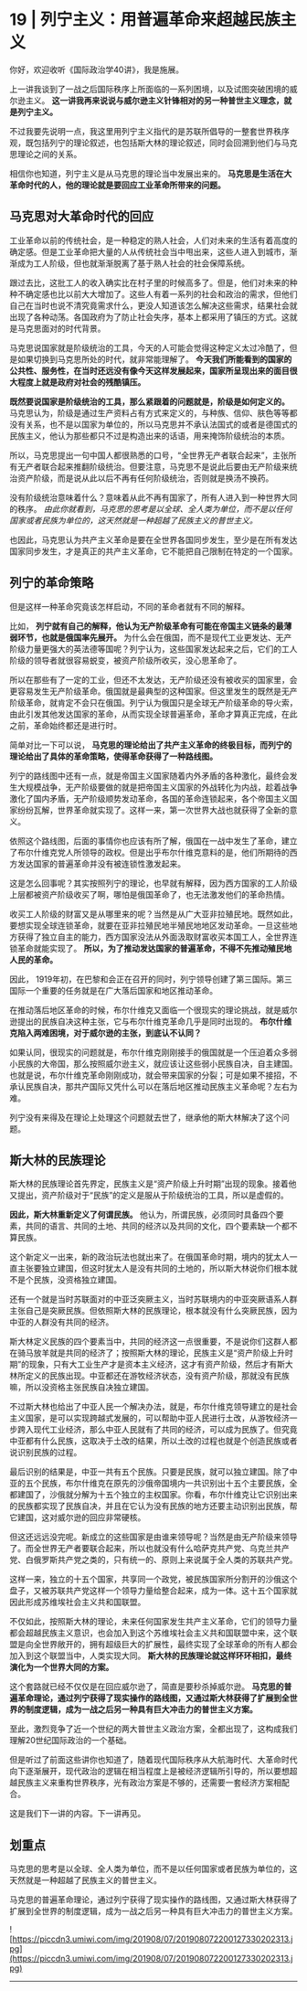 # 19 | 列宁主义：用普遍革命来超越民族主义

你好，欢迎收听《国际政治学40讲》，我是施展。

上一讲我谈到了一战之后国际秩序上所面临的一系列困境，以及试图突破困境的威尔逊主义。 **这一讲我再来说说与威尔逊主义针锋相对的另一种普世主义理念，就是列宁主义。**

不过我要先说明一点，我这里用列宁主义指代的是苏联所倡导的一整套世界秩序观，既包括列宁的理论叙述，也包括斯大林的理论叙述，同时会回溯到他们与马克思理论之间的关系。

相信你也知道，列宁主义是从马克思的理论当中发展出来的。 **马克思是生活在大革命时代的人，他的理论就是要回应工业革命所带来的问题。**

##  马克思对大革命时代的回应

工业革命以前的传统社会，是一种稳定的熟人社会，人们对未来的生活有着高度的确定感。但是工业革命把大量的人从传统社会当中甩出来，这些人进入到城市，渐渐成为工人阶级，但也就渐渐脱离了基于熟人社会的社会保障系统。

跟过去比，这批工人的收入确实比在村子里的时候高多了。但是，他们对未来的种种不确定感也比以前大大增加了。这些人有着一系列的社会和政治的需求，但他们自己在当时也说不清究竟需求什么，更没人知道该怎么解决这些需求，结果社会就出现了各种动荡。各国政府为了防止社会失序，基本上都采用了镇压的方式。这就是马克思面对的时代背景。

马克思说国家就是阶级统治的工具，今天的人可能会觉得这种定义太过冷酷了，但是如果切换到马克思所处的时代，就非常能理解了。 **今天我们所能看到的国家的公共性、服务性，在当时还远没有像今天这样发展起来，国家所呈现出来的面目很大程度上就是政府对社会的残酷镇压。**

 **既然要说国家是阶级统治的工具，那么紧跟着的问题就是，阶级是如何定义的。** 马克思认为，阶级是通过生产资料占有方式来定义的，与种族、信仰、肤色等等都没有关系，也不是以国家为单位的，所以马克思并不承认法国式的或者是德国式的民族主义，他认为那些都只不过是构造出来的话语，用来掩饰阶级统治的本质。

所以，马克思提出一句中国人都很熟悉的口号，“全世界无产者联合起来”，主张所有无产者联合起来推翻阶级统治。但要注意，马克思不是说此后要由无产阶级来统治资产阶级，而是说从此以后不再有任何阶级统治，否则就是换汤不换药。

没有阶级统治意味着什么？意味着从此不再有国家了，所有人进入到一种世界大同的秩序。 *由此你就看到，马克思的思考是以全球、全人类为单位，而不是以任何国家或者民族为单位的，这天然就是一种超越了民族主义的普世主义。*

也因此，马克思认为共产主义革命是要在全世界各国同步发生，至少是在所有发达国家同步发生，才是真正的共产主义革命，它不能把自己限制在特定的一个国家。

## 列宁的革命策略

但是这样一种革命究竟该怎样启动，不同的革命者就有不同的解释。

比如， **列宁就有自己的解释，他认为无产阶级革命有可能在帝国主义链条的最薄弱环节，也就是俄国率先展开。** 为什么会在俄国，而不是现代工业更发达、无产阶级力量更强大的英法德等国呢？列宁认为，这些国家发达起来之后，它们的工人阶级的领导者就很容易蜕变，被资产阶级所收买，没心思革命了。

所以在那些有了一定的工业，但还不太发达，无产阶级还没有被收买的国家里，会更容易发生无产阶级革命。俄国就是最典型的这种国家。但这里发生的既然是无产阶级革命，就肯定不会只在俄国。列宁认为俄国只是全球无产阶级革命的导火索，由此引发其他发达国家的革命，从而实现全球普遍革命，革命才算真正完成，在此之前，革命始终都还是进行时。

简单对比一下可以说， **马克思的理论给出了共产主义革命的终极目标，而列宁的理论给出了具体的革命策略，使得革命获得了一种路线图。**

列宁的路线图中还有一点，就是帝国主义国家随着内外矛盾的各种激化，最终会发生大规模战争，无产阶级要做的就是把帝国主义国家的外战转化为内战，趁着战争激化了国内矛盾，无产阶级顺势发动革命，各国的革命连锁起来，各个帝国主义国家纷纷瓦解，世界革命就实现了。这样一来，第一次世界大战也就获得了全新的意义。

依照这个路线图，后面的事情你也应该有所了解，俄国在一战中发生了革命，建立了布尔什维克党人所领导的政权。但是出乎布尔什维克意料的是，他们所期待的西方发达国家的普遍革命并没有被连锁性激发起来。

这是怎么回事呢？其实按照列宁的理论，也早就有解释，因为西方国家的工人阶级上层都被资产阶级收买了啊，哪怕是俄国革命了，也无法激发他们的革命热情。

收买工人阶级的财富又是从哪里来的呢？当然是从广大亚非拉殖民地。既然如此，要想实现全球连锁革命，就要在亚非拉殖民地半殖民地地区发动革命。一旦这些地方获得了独立自主的能力，西方国家没法从外面汲取财富收买本国工人，全世界连锁革命就能实现了。 **所以，为了推动发达国家的普遍革命，不得不先推动殖民地人民的革命。**

因此， 1919年初，在巴黎和会正在召开的同时，列宁领导创建了第三国际。第三国际一个重要的任务就是在广大落后国家和地区推动革命。

在推动落后地区革命的时候，布尔什维克又面临一个很现实的理论挑战，就是威尔逊提出的民族自决这种主张，它与布尔什维克革命几乎是同时出现的。 **布尔什维克陷入两难困境，对于威尔逊的主张，到底认不认同？**

如果认同，很现实的问题就是，布尔什维克刚刚接手的俄国就是一个压迫着众多弱小民族的大帝国，那么按照威尔逊主义，就应该让这些弱小民族自决，自主建国。也就是说，布尔什维克革命刚刚成功，就会带来国家的分裂；可是如果不接招，不承认民族自决，那共产国际又凭什么可以在落后地区推动民族主义革命呢？左右为难。

列宁没有来得及在理论上处理这个问题就去世了，继承他的斯大林解决了这个问题。

## 斯大林的民族理论

斯大林的民族理论首先界定，民族主义是“资产阶级上升时期”出现的现象。接着他又提出，资产阶级对于“民族”的定义是服从于阶级统治的工具，所以是虚假的。

 **因此，斯大林重新定义了何谓民族。** 他认为，所谓民族，必须同时具备四个要素，共同的语言、共同的土地、共同的经济以及共同的文化，四个要素缺一个都不算民族。

这个新定义一出来，新的政治玩法也就出来了。在俄国革命时期，境内的犹太人一直主张要独立建国，但这时犹太人是没有共同的土地的，所以斯大林说你们根本就不是个民族，没资格独立建国。

还有一个就是当时苏联面对的中亚泛突厥主义，当时苏联境内的中亚突厥语系人群主张自己是突厥民族。但依照斯大林的民族理论，根本就没有什么突厥民族，因为中亚的人群没有共同的经济。

斯大林定义民族的四个要素当中，共同的经济这一点很重要，不是说你们这群人都在骑马放羊就是共同的经济了；按照斯大林的理论，民族主义是“资产阶级上升时期”的现象，只有大工业生产才是资本主义经济，这才有资产阶级，然后才有斯大林所定义的民族出现。中亚都还在游牧经济状态，没有资产阶级，那就没有民族嘛，所以没资格主张民族自决独立建国。

不过斯大林也给出了中亚人民一个解决办法，就是，布尔什维克领导建立的是社会主义国家，是可以实现跨越式发展的，可以帮助中亚人民进行土改，从游牧经济一步跨入现代工业经济，那么中亚人民就有了共同的经济，可以成为民族了。但究竟中亚都有什么民族，这取决于土改的结果，所以土改的过程也就是个创造民族或者说识别民族的过程。

最后识别的结果是，中亚一共有五个民族。只要是民族，就可以独立建国。除了中亚的五个民族，布尔什维克在原先的沙俄帝国境内一共识别出十五个主要民族，全都建国了，沙俄就分解为十五个独立的主权国家。你看，布尔什维克让它识别出来的民族都实现了民族自决，并且在它认为没有民族的地方还要主动识别出民族，帮它建国，这对威尔逊的回应非常硬核。

但这还远远没完呢。新成立的这些国家是由谁来领导呢？当然是由无产阶级来领导了。而全世界无产者要联合起来，所以也就没有什么哈萨克共产党、乌克兰共产党、白俄罗斯共产党之类的，只有统一的、原则上来说属于全人类的苏联共产党。

这样一来，独立的十五个国家，共享同一个政党，被民族国家所分割开的沙俄这个盘子，又被苏联共产党这样一个领导力量给整合起来，成为一体。这十五个国家就因此形成苏维埃社会主义共和国联盟。

不仅如此，按照斯大林的理论，未来任何国家发生共产主义革命，它们的领导力量都会超越民族主义意识，也会加入到这个苏维埃社会主义共和国联盟中来，这个联盟是向全世界敞开的，拥有超级巨大的扩展性，最终实现了全球革命的所有人都会加入到这个联盟当中，人类实现大同。 **斯大林的民族理论就这样环环相扣，最终演化为一个世界大同的方案。**

这个套路就已经不仅仅是在回应威尔逊了，简直是要秒杀掉威尔逊。 **马克思的普遍革命理论，通过列宁获得了现实操作的路线图，又通过斯大林获得了扩展到全世界的制度逻辑，成为一战之后另一种具有巨大冲击力的普世主义方案。**

至此，激烈竞争了近一个世纪的两大普世主义政治方案，全都出现了，这构成我们理解20世纪国际政治的一个基础。

但是听过了前面这些讲你也知道了，随着现代国际秩序从大航海时代、大革命时代向下逐渐展开，现代政治的逻辑在相当程度上是被经济逻辑所引导的，所以要想超越民族主义来重构世界秩序，光有政治方案是不够的，还需要一套经济方案相配合。

这是我们下一讲的内容。下一讲再见。

## 划重点

马克思的思考是以全球、全人类为单位，而不是以任何国家或者民族为单位的，这天然就是一种超越了民族主义的普世主义。

马克思的普遍革命理论，通过列宁获得了现实操作的路线图，又通过斯大林获得了扩展到全世界的制度逻辑，成为一战之后另一种具有巨大冲击力的普世主义方案。

![https://piccdn3.umiwi.com/img/201908/07/201908072200127330202313.jpg](https://piccdn3.umiwi.com/img/201908/07/201908072200127330202313.jpg)

---
